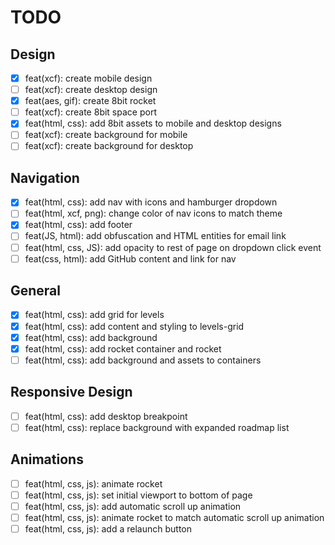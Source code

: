# TODO

## Design
  - [X] feat(xcf): create mobile design
  - [ ] feat(xcf): create desktop design
  - [X] feat(aes, gif): create 8bit rocket
  - [ ] feat(xcf): create 8bit space port
  - [X] feat(html, css): add 8bit assets to mobile and desktop designs
  - [ ] feat(xcf): create background for mobile
  - [ ] feat(xcf): create background for desktop

## Navigation

- [X] feat(html, css): add nav with icons and hamburger dropdown
- [ ] feat(html, xcf, png): change color of nav icons to match theme
- [X] feat(html, css): add footer
- [ ] feat(JS, html): add obfuscation and HTML entities for email link
- [ ] feat(html, css, JS): add opacity to rest of page on dropdown click event
- [ ] feat(css, html): add GitHub content and link for nav

## General 
  - [X] feat(html, css): add grid for levels
  - [X] feat(html, css): add content and styling to levels-grid
  - [X] feat(html, css): add background
  - [X] feat(html, css): add rocket container and rocket
  - [ ] feat(html, css): add background and assets to containers

## Responsive Design
  - [ ] feat(html, css): add desktop breakpoint
  - [ ] feat(html, css): replace background with expanded roadmap list

## Animations
  - [ ] feat(html, css, js): animate rocket
  - [ ] feat(html, css, js): set initial viewport to bottom of page
  - [ ] feat(html, css, js): add automatic scroll up animation
  - [ ] feat(html, css, js): animate rocket to match automatic scroll up animation
  - [ ] feat(html, css, js): add a relaunch button